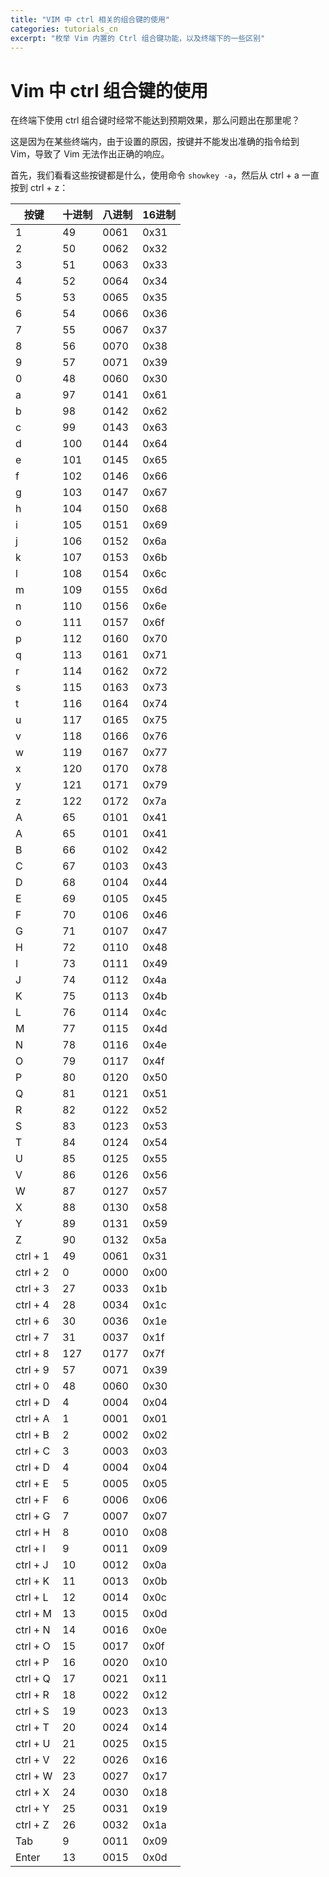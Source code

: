 ```yaml
---
title: "VIM 中 ctrl 相关的组合键的使用"
categories: tutorials_cn
excerpt: "枚举 Vim 内置的 Ctrl 组合键功能，以及终端下的一些区别"
---
```


# Vim 中 ctrl 组合键的使用

在终端下使用 ctrl 组合键时经常不能达到预期效果，那么问题出在那里呢？

这是因为在某些终端内，由于设置的原因，按键并不能发出准确的指令给到 Vim，导致了 Vim 无法作出正确的响应。

首先，我们看看这些按键都是什么，使用命令 `showkey -a`，然后从 ctrl + a 一直按到 ctrl + z：

| 按键     | 十进制 | 八进制 | 16进制 |
| -------- | ------ | ------ | ------ |
| 1        | 49     | 0061   | 0x31   |
| 2        | 50     | 0062   | 0x32   |
| 3        | 51     | 0063   | 0x33   |
| 4        | 52     | 0064   | 0x34   |
| 5        | 53     | 0065   | 0x35   |
| 6        | 54     | 0066   | 0x36   |
| 7        | 55     | 0067   | 0x37   |
| 8        | 56     | 0070   | 0x38   |
| 9        | 57     | 0071   | 0x39   |
| 0        | 48     | 0060   | 0x30   |
| a        | 97     | 0141   | 0x61   |
| b        | 98     | 0142   | 0x62   |
| c        | 99     | 0143   | 0x63   |
| d        | 100    | 0144   | 0x64   |
| e        | 101    | 0145   | 0x65   |
| f        | 102    | 0146   | 0x66   |
| g        | 103    | 0147   | 0x67   |
| h        | 104    | 0150   | 0x68   |
| i        | 105    | 0151   | 0x69   |
| j        | 106    | 0152   | 0x6a   |
| k        | 107    | 0153   | 0x6b   |
| l        | 108    | 0154   | 0x6c   |
| m        | 109    | 0155   | 0x6d   |
| n        | 110    | 0156   | 0x6e   |
| o        | 111    | 0157   | 0x6f   |
| p        | 112    | 0160   | 0x70   |
| q        | 113    | 0161   | 0x71   |
| r        | 114    | 0162   | 0x72   |
| s        | 115    | 0163   | 0x73   |
| t        | 116    | 0164   | 0x74   |
| u        | 117    | 0165   | 0x75   |
| v        | 118    | 0166   | 0x76   |
| w        | 119    | 0167   | 0x77   |
| x        | 120    | 0170   | 0x78   |
| y        | 121    | 0171   | 0x79   |
| z        | 122    | 0172   | 0x7a   |
| A        | 65     | 0101   | 0x41   |
| A        | 65     | 0101   | 0x41   |
| B        | 66     | 0102   | 0x42   |
| C        | 67     | 0103   | 0x43   |
| D        | 68     | 0104   | 0x44   |
| E        | 69     | 0105   | 0x45   |
| F        | 70     | 0106   | 0x46   |
| G        | 71     | 0107   | 0x47   |
| H        | 72     | 0110   | 0x48   |
| I        | 73     | 0111   | 0x49   |
| J        | 74     | 0112   | 0x4a   |
| K        | 75     | 0113   | 0x4b   |
| L        | 76     | 0114   | 0x4c   |
| M        | 77     | 0115   | 0x4d   |
| N        | 78     | 0116   | 0x4e   |
| O        | 79     | 0117   | 0x4f   |
| P        | 80     | 0120   | 0x50   |
| Q        | 81     | 0121   | 0x51   |
| R        | 82     | 0122   | 0x52   |
| S        | 83     | 0123   | 0x53   |
| T        | 84     | 0124   | 0x54   |
| U        | 85     | 0125   | 0x55   |
| V        | 86     | 0126   | 0x56   |
| W        | 87     | 0127   | 0x57   |
| X        | 88     | 0130   | 0x58   |
| Y        | 89     | 0131   | 0x59   |
| Z        | 90     | 0132   | 0x5a   |
| ctrl + 1 | 49     | 0061   | 0x31   |
| ctrl + 2 | 0      | 0000   | 0x00   |
| ctrl + 3 | 27     | 0033   | 0x1b   |
| ctrl + 4 | 28     | 0034   | 0x1c   |
| ctrl + 6 | 30     | 0036   | 0x1e   |
| ctrl + 7 | 31     | 0037   | 0x1f   |
| ctrl + 8 | 127    | 0177   | 0x7f   |
| ctrl + 9 | 57     | 0071   | 0x39   |
| ctrl + 0 | 48     | 0060   | 0x30   |
| ctrl + D | 4      | 0004   | 0x04   |
| ctrl + A | 1      | 0001   | 0x01   |
| ctrl + B | 2      | 0002   | 0x02   |
| ctrl + C | 3      | 0003   | 0x03   |
| ctrl + D | 4      | 0004   | 0x04   |
| ctrl + E | 5      | 0005   | 0x05   |
| ctrl + F | 6      | 0006   | 0x06   |
| ctrl + G | 7      | 0007   | 0x07   |
| ctrl + H | 8      | 0010   | 0x08   |
| ctrl + I | 9      | 0011   | 0x09   |
| ctrl + J | 10     | 0012   | 0x0a   |
| ctrl + K | 11     | 0013   | 0x0b   |
| ctrl + L | 12     | 0014   | 0x0c   |
| ctrl + M | 13     | 0015   | 0x0d   |
| ctrl + N | 14     | 0016   | 0x0e   |
| ctrl + O | 15     | 0017   | 0x0f   |
| ctrl + P | 16     | 0020   | 0x10   |
| ctrl + Q | 17     | 0021   | 0x11   |
| ctrl + R | 18     | 0022   | 0x12   |
| ctrl + S | 19     | 0023   | 0x13   |
| ctrl + T | 20     | 0024   | 0x14   |
| ctrl + U | 21     | 0025   | 0x15   |
| ctrl + V | 22     | 0026   | 0x16   |
| ctrl + W | 23     | 0027   | 0x17   |
| ctrl + X | 24     | 0030   | 0x18   |
| ctrl + Y | 25     | 0031   | 0x19   |
| ctrl + Z | 26     | 0032   | 0x1a   |
| Tab      | 9      | 0011   | 0x09   |
| Enter    | 13     | 0015   | 0x0d   |

